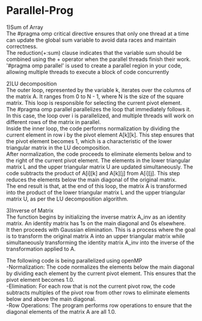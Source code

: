 # Parallel-Prog

1)Sum of Array<br>
The #pragma omp critical directive ensures that only one thread at a time can update the global sum variable to avoid data
races and maintain correctness.<br>The reduction(+:sum) clause indicates that the variable sum should be combined using the + operator when the parallel threads finish their work.<br>
'#pragma omp parallel' is used to create a parallel region in your code, allowing multiple threads to execute a block of code concurrently

2)LU decomposition<br>
The outer loop, represented by the variable k, iterates over the columns of the matrix A. It ranges from 0 to N - 1, where N is the size of the square matrix. This loop is responsible for selecting the current pivot element.<br>
The #pragma omp parallel parallelizes the loop that immediately follows it. In this case, the loop over i is parallelized, and multiple threads will work on different rows of the matrix in parallel.<br>
Inside the inner loop, the code performs normalization by dividing the current element in row i by the pivot element A[k][k]. This step ensures that the pivot element becomes 1, which is a characteristic of the lower triangular matrix in the LU decomposition.<br>
After normalization, the code proceeds to eliminate elements below and to the right of the current pivot element. The elements in the lower triangular matrix L and the upper triangular matrix U are updated simultaneously. The code subtracts the product of A[i][k] and A[k][j] from A[i][j]. This step reduces the elements below the main diagonal of the original matrix.<br>
The end result is that, at the end of this loop, the matrix A is transformed into the product of the lower triangular matrix L and the upper triangular matrix U, as per the LU decomposition algorithm.

3)Inverse of Matrix<br>
The function begins by initializing the inverse matrix A_inv as an identity matrix. An identity matrix has 1s on the main diagonal and 0s elsewhere.<br>
It then proceeds with Gaussian elimination. This is a process where the goal is to transform the original matrix A into an upper triangular matrix while simultaneously transforming the identity matrix A_inv into the inverse of the transformation applied to A.<br>

The following code is being parallelized using openMP<br>
-Normalization: The code normalizes the elements below the main diagonal by dividing each element by the current pivot element. This ensures that the pivot element becomes 1.0.<br>
-Elimination: For each row that is not the current pivot row, the code subtracts multiples of the pivot row from other rows to eliminate elements below and above the main diagonal.<br>
-Row Operations: The program performs row operations to ensure that the diagonal elements of the matrix A are all 1.0.<br>
